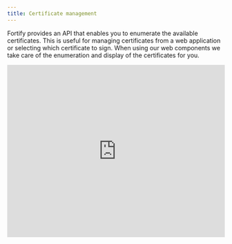 ```yaml
---
title: Certificate management
---
```


Fortify provides an API that enables you to enumerate the available certificates. This is useful for managing certificates from a web application or selecting which certificate to sign. When using our web components we take care of the enumeration and display of the certificates for you.

<iframe height="400" style="width: 100%;" scrolling="no" title="Certificate viewer" src="https://codepen.io/donskov/embed/preview/RwPqLLa?height=400&theme-id=light&default-tab=result" frameborder="no" allowtransparency="true" allowfullscreen="true">
  See the Pen <a href='https://codepen.io/donskov/pen/RwPqLLa'>Certificate viewer</a> by Dmitriy Donskov
  (<a href='https://codepen.io/donskov'>@donskov</a>) on <a href='https://codepen.io'>CodePen</a>.
</iframe>